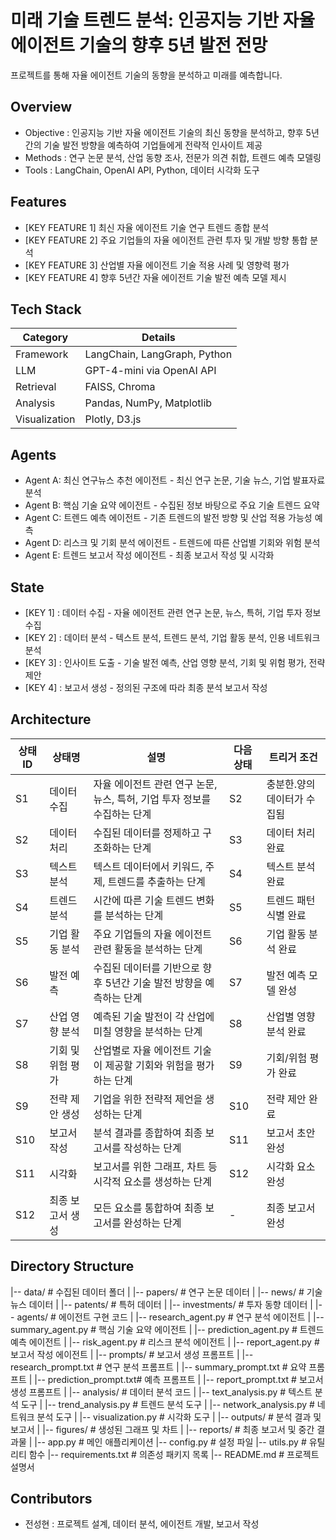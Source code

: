 # 미래 기술 트렌드 분석: 인공지능 기반 자율 에이전트 기술의 향후 5년 발전 전망

프로젝트를 통해 자율 에이전트 기술의 동향을 분석하고 미래를 예측합니다.

## Overview

- Objective : 인공지능 기반 자율 에이전트 기술의 최신 동향을 분석하고, 향후 5년간의 기술 발전 방향을 예측하여 기업들에게 전략적 인사이트 제공
- Methods : 연구 논문 분석, 산업 동향 조사, 전문가 의견 취합, 트렌드 예측 모델링
- Tools : LangChain, OpenAI API, Python, 데이터 시각화 도구

## Features

- [KEY FEATURE 1] 최신 자율 에이전트 기술 연구 트렌드 종합 분석
- [KEY FEATURE 2] 주요 기업들의 자율 에이전트 관련 투자 및 개발 방향 통합 분석
- [KEY FEATURE 3] 산업별 자율 에이전트 기술 적용 사례 및 영향력 평가
- [KEY FEATURE 4] 향후 5년간 자율 에이전트 기술 발전 예측 모델 제시

## Tech Stack

| Category    | Details                              |
|-------------|--------------------------------------|
| Framework   | LangChain, LangGraph, Python         |
| LLM         | GPT-4-mini via OpenAI API            |
| Retrieval   | FAISS, Chroma                        |
| Analysis    | Pandas, NumPy, Matplotlib            |
| Visualization| Plotly, D3.js                       |

## Agents

- Agent A: 최신 연구뉴스 추천 에이전트 - 최신 연구 논문, 기술 뉴스, 기업 발표자료 분석
- Agent B: 핵심 기술 요약 에이전트 - 수집된 정보 바탕으로 주요 기술 트렌드 요약
- Agent C: 트렌드 예측 에이전트 - 기존 트렌드의 발전 방향 및 산업 적용 가능성 예측
- Agent D: 리스크 및 기회 분석 에이전트 - 트렌드에 따른 산업별 기회와 위험 분석
- Agent E: 트렌드 보고서 작성 에이전트 - 최종 보고서 작성 및 시각화

## State

- [KEY 1] : 데이터 수집 - 자율 에이전트 관련 연구 논문, 뉴스, 특허, 기업 투자 정보 수집
- [KEY 2] : 데이터 분석 - 텍스트 분석, 트렌드 분석, 기업 활동 분석, 인용 네트워크 분석
- [KEY 3] : 인사이트 도출 - 기술 발전 예측, 산업 영향 분석, 기회 및 위험 평가, 전략 제안
- [KEY 4] : 보고서 생성 - 정의된 구조에 따라 최종 분석 보고서 작성

## Architecture
| 상태 ID | 상태명 | 설명 | 다음 상태 | 트리거 조건 |
| --- | --- | --- | --- | --- |
| S1 | 데이터 수집 | 자율 에이전트 관련 연구 논문, 뉴스, 특허, 기업 투자 정보를 수집하는 단계 | S2 | 충분한.양의 데이터가 수집됨 |
| S2 | 데이터 처리 | 수집된 데이터를 정제하고 구조화하는 단계 | S3 | 데이터 처리 완료 |
| S3 | 텍스트 분석 | 텍스트 데이터에서 키워드, 주제, 트렌드를 추출하는 단계 | S4 | 텍스트 분석 완료 |
| S4 | 트렌드 분석 | 시간에 따른 기술 트렌드 변화를 분석하는 단계 | S5 | 트렌드 패턴 식별 완료 |
| S5 | 기업 활동 분석 | 주요 기업들의 자율 에이전트 관련 활동을 분석하는 단계 | S6 | 기업 활동 분석 완료 |
| S6 | 발전 예측 | 수집된 데이터를 기반으로 향후 5년간 기술 발전 방향을 예측하는 단계 | S7 | 발전 예측 모델 완성 |
| S7 | 산업 영향 분석 | 예측된 기술 발전이 각 산업에 미칠 영향을 분석하는 단계 | S8 | 산업별 영향 분석 완료 |
| S8 | 기회 및 위험 평가 | 산업별로 자율 에이전트 기술이 제공할 기회와 위험을 평가하는 단계 | S9 | 기회/위험 평가 완료 |
| S9 | 전략 제안 생성 | 기업을 위한 전략적 제언을 생성하는 단계 | S10 | 전략 제안 완료 |
| S10 | 보고서 작성 | 분석 결과를 종합하여 최종 보고서를 작성하는 단계 | S11 | 보고서 초안 완성 |
| S11 | 시각화 | 보고서를 위한 그래프, 차트 등 시각적 요소를 생성하는 단계 | S12 | 시각화 요소 완성 |
| S12 | 최종 보고서 생성 | 모든 요소를 통합하여 최종 보고서를 완성하는 단계 | - | 최종 보고서 완성 |

## Directory Structure
|-- data/              # 수집된 데이터 폴더
|   |-- papers/        # 연구 논문 데이터
|   |-- news/          # 기술 뉴스 데이터
|   |-- patents/       # 특허 데이터
|   |-- investments/   # 투자 동향 데이터
|
|-- agents/            # 에이전트 구현 코드
|   |-- research_agent.py    # 연구 분석 에이전트
|   |-- summary_agent.py     # 핵심 기술 요약 에이전트
|   |-- prediction_agent.py  # 트렌드 예측 에이전트
|   |-- risk_agent.py        # 리스크 분석 에이전트
|   |-- report_agent.py      # 보고서 작성 에이전트
|
|-- prompts/           # 보고서 생성 프롬프트
|   |-- research_prompt.txt  # 연구 분석 프롬프트
|   |-- summary_prompt.txt   # 요약 프롬프트
|   |-- prediction_prompt.txt# 예측 프롬프트
|   |-- report_prompt.txt    # 보고서 생성 프롬프트
|
|-- analysis/          # 데이터 분석 코드
|   |-- text_analysis.py     # 텍스트 분석 도구
|   |-- trend_analysis.py    # 트렌드 분석 도구
|   |-- network_analysis.py  # 네트워크 분석 도구
|   |-- visualization.py     # 시각화 도구
|
|-- outputs/           # 분석 결과 및 보고서
|   |-- figures/       # 생성된 그래프 및 차트
|   |-- reports/       # 최종 보고서 및 중간 결과물
|
|-- app.py             # 메인 애플리케이션
|-- config.py          # 설정 파일
|-- utils.py           # 유틸리티 함수
|-- requirements.txt   # 의존성 패키지 목록
|-- README.md          # 프로젝트 설명서

## Contributors
- 전성현 : 프로젝트 설계, 데이터 분석, 에이전트 개발, 보고서 작성